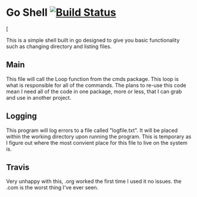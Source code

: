 # Go Shell [![Build Status](https://travis-ci.com/Syssos/Go_Shell.svg?branch=main)](https://travis-ci.com/github/Syssos/Go_Shell)
[

This is a simple shell built in go designed to give you basic functionality such as changing directory and listing files.

## Main

This file will call the Loop function from the cmds package. This loop is what is responsible for all of the commands. The plans to re-use this code mean I need all of the code in one package, more or less, that I can grab and use in another project.

## Logging

This program will log errors to a file called "logfile.txt". It will be placed within the working directory upon running the program. This is temporary as I figure out where the most convient place for this file to live on the system is.

## Travis

Very unhappy with this, .org worked the first time I used it no issues. the .com is the worst thing I've ever seen.